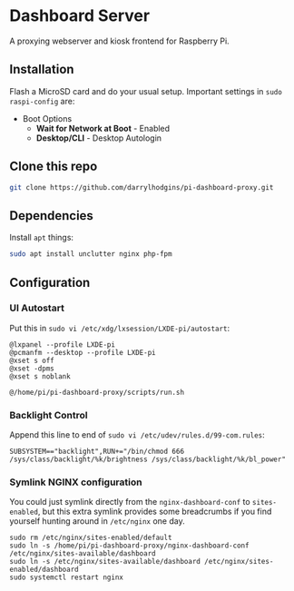 # Dashboard Server

A proxying webserver and kiosk frontend for Raspberry Pi.

## Installation

Flash a MicroSD card and do your usual setup.  Important settings in `sudo raspi-config` are:

* Boot Options
    * **Wait for Network at Boot** - Enabled
    * **Desktop/CLI** - Desktop Autologin 

## Clone this repo

```bash
git clone https://github.com/darrylhodgins/pi-dashboard-proxy.git
```

## Dependencies

Install `apt` things:

```bash
sudo apt install unclutter nginx php-fpm
```

## Configuration

### UI Autostart

Put this in `sudo vi /etc/xdg/lxsession/LXDE-pi/autostart`:

```
@lxpanel --profile LXDE-pi
@pcmanfm --desktop --profile LXDE-pi
@xset s off
@xset -dpms
@xset s noblank

@/home/pi/pi-dashboard-proxy/scripts/run.sh
```

### Backlight Control

Append this line to end of `sudo vi /etc/udev/rules.d/99-com.rules`:

```
SUBSYSTEM=="backlight",RUN+="/bin/chmod 666 /sys/class/backlight/%k/brightness /sys/class/backlight/%k/bl_power"
```

### Symlink NGINX configuration

You could just symlink directly from the `nginx-dashboard-conf` to `sites-enabled`, but this extra symlink provides some breadcrumbs if you find yourself hunting around in `/etc/nginx` one day.

```
sudo rm /etc/nginx/sites-enabled/default
sudo ln -s /home/pi/pi-dashboard-proxy/nginx-dashboard-conf /etc/nginx/sites-available/dashboard
sudo ln -s /etc/nginx/sites-available/dashboard /etc/nginx/sites-enabled/dashboard
sudo systemctl restart nginx
```

